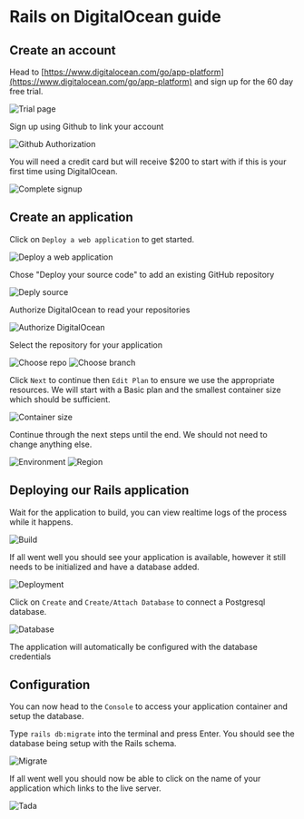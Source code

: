 Rails on DigitalOcean guide
============================

## Create an account

Head to [https://www.digitalocean.com/go/app-platform](https://www.digitalocean.com/go/app-platform) and sign up for the 60 day free trial.

![Trial page](images/1.png)

Sign up using Github to link your account

![Github Authorization](images/githuboauth.png)

You will need a credit card but will receive $200 to start with if this is your first time using DigitalOcean.

![Complete signup](images/2.png)

## Create an application

Click on `Deploy a web application` to get started. 

![Deploy a web application](images/create-app-1.png)

Chose "Deploy your source code" to add an existing GitHub repository

![Deply source](images/create-app-2.png)

Authorize DigitalOcean to read your repositories

![Authorize DigitalOcean](images/create-app-3.png)

Select the repository for your application

![Choose repo](images/create-app-4.png)
![Choose branch](images/create-app-5.png)

Click `Next` to continue then `Edit Plan` to ensure we use the appropriate resources. We will start with a Basic plan and the smallest container size which should be sufficient.

![Container size](images/create-app-7.png)

Continue through the next steps until the end. We should not need to change anything else. 

![Environment](images/create-app-8.png)
![Region](images/create-app-9.png)

## Deploying our Rails application

Wait for the application to build, you can view realtime logs of the process while it happens. 

![Build](images/building.png)

If all went well you should see your application is available, however it still needs to be initialized and have a database added.

![Deployment](images/deploy.png)

Click on `Create` and `Create/Attach Database` to connect a Postgresql database.

![Database](images/database.png)

The application will automatically be configured with the database credentials

## Configuration
You can now head to the `Console` to access your application container and setup the database.

Type `rails db:migrate` into the terminal and press Enter. You should see the database being setup with the Rails schema.

![Migrate](images/migrate.png)

If all went well you should now be able to click on the name of your application which links to the live server.

![Tada](images/fin.png)
